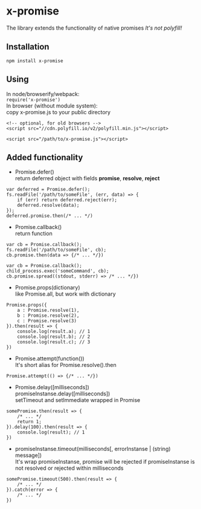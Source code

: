 # x-promise
The library extends the functionality of native promises
*It's not polyfill!*

## Installation
`npm install x-promise`

## Using
In node/browserify/webpack:<br/>
`require('x-promise')`<br/>
In browser (without module system):<br/>
copy x-promise.js to your public directory<br/>
```
<!-- optional, for old browsers -->
<script src="//cdn.polyfill.io/v2/polyfill.min.js"></script>

<script src="/path/to/x-promise.js"></script>
```

## Added functionality
- Promise.defer()<br/>
return deferred object with fields **promise**, **resolve**, **reject**<br/>
```
var deferred = Promise.defer();
fs.readFile('/path/to/someFile', (err, data) => {
    if (err) return deferred.reject(err);
    deferred.resolve(data);
});
deferred.promise.then(/* ... */)
```

- Promise.callback()<br/>
return function<br/>
```
var cb = Promise.callback();
fs.readFile('/path/to/someFile', cb);
cb.promise.then(data => {/* ... */})

var cb = Promise.callback();
child_process.exec('someCommand', cb);
cb.promise.spread((stdout, stderr) => /* ... */})
```

- Promise.props(dictionary)<br/>
like Promise.all, but work with dictionary<br/>
```
Promise.props({
    a : Promise.resolve(1),
    b : Promise.resolve(2),
    c : Promise.resolve(3)
}).then(result => {
    console.log(result.a); // 1
    console.log(result.b); // 2
    console.log(result.c); // 3
})
```

- Promise.attempt(function())<br/>
It's short alias for Promise.resolve().then<br/>
```
Promise.attempt(() => {/* ... */})
```

- Promise.delay([milliseconds])<br/>
promiseInstanse.delay([milliseconds])<br/>
setTimeout and setImmediate wrapped in Promise
```
somePromise.then(result => {
    /* ... */
    return 1;
}).delay(100).then(result => {
    console.log(result); // 1
})
```

- promiseInstanse.timeout(milliseconds[, errorInstanse | (string) message])<br/>
It's wrap promiseInstanse, promise will be rejected if promiseInstanse is not resolved or rejected within milliseconds<br/>
```
somePromise.timeout(500).then(result => {
    /* ... */
}).catch(error => {
    /* ... */
})
```
